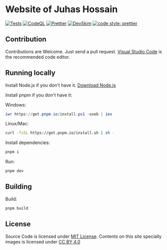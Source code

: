 # Website of Juhas Hossain

[![Tests](https://github.com/fluentmoheshwar/juhashossain-site/actions/workflows/test.yml/badge.svg)](https://github.com/fluentmoheshwar/juhashossain-site/actions/workflows/test.yml)
[![CodeQL](https://github.com/fluentmoheshwar/juhashossain-site/actions/workflows/codeql.yml/badge.svg)](https://github.com/fluentmoheshwar/juhashossain-site/actions/workflows/codeql.yml)
[![Prettier](https://github.com/fluentmoheshwar/juhashossain-site/actions/workflows/prettier.yml/badge.svg)](https://github.com/fluentmoheshwar/juhashossain-site/actions/workflows/prettier.yml)
[![DevSkim](https://github.com/fluentmoheshwar/juhashossain-site/actions/workflows/devskim.yml/badge.svg)](https://github.com/fluentmoheshwar/juhashossain-site/actions/workflows/devskim.yml)
[![code style: prettier](https://img.shields.io/badge/code_style-prettier-ff69b4.svg?style=flat-square)](https://github.com/prettier/prettier)

## Contribution

Contributions are Welcome. Just send a pull request. [Visual Studio Code](https://code.visualstudio.com) is the recommended code editor.

## Running locally

Install Node.js if you don't have it. [Download Node.js](https://nodejs.org/)

Install pnpm if you don't have it:

Windows:

```powershell
iwr https://get.pnpm.io/install.ps1 -useb | iex
```

Linux/Mac:

```bash
curl -fsSL https://get.pnpm.io/install.sh | sh -
```

Install dependencies:

```powershell
pnpm i
```

Run:

```powershell
pnpm dev
```

## Building

Build:

```powershell
pnpm build
```

## License

Source Code is licensed under [MIT License](https://github.com/fluentmoheshwar/juhashossain-site/blob/main/LICENSE.md). Contents on this site specially images is licensed under [CC BY 4.0](https://creativecommons.org/licenses/by/4.0/)
